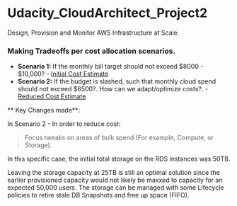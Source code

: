 # Udacity_CloudArchitect_Project2
Design, Provision and Monitor AWS Infrastructure at Scale

### Making Tradeoffs per cost allocation scenarios.

* **Scenario 1:** If the monthly bill target should not exceed $8000 - $10,000? - [Initial Cost Estimate](https://calculator.aws/#/estimate?id=e9b8d9187e38b54de4a39dc3bf1e42036f697e3d)
* **Scenario 2:** If the budget is slashed, such that monthly cloud spend should not exceed $6500?. How can we adapt/optimize costs?. - [Reduced Cost Estimate](https://calculator.aws/#/estimate?id=9cbf71d8403880304dc243cc82a92e96f7c647b4)

** Key Changes made**:

In Scenario 2 - In order to reduce cost: 
> Focus tweaks on areas of bulk spend (For example, Compute, or Storage).

In this specific case, the initial total storage on the RDS instances was 50TB.

Leaving the storage capacity at 25TB is still an optimal solution since the earlier provisioned capacity would not likely be maxxed to capacity for an expected 50,000 users.  The storage can be managed with some Lifecycle policies to retire stale DB Snapshots and free up space (FIFO).
